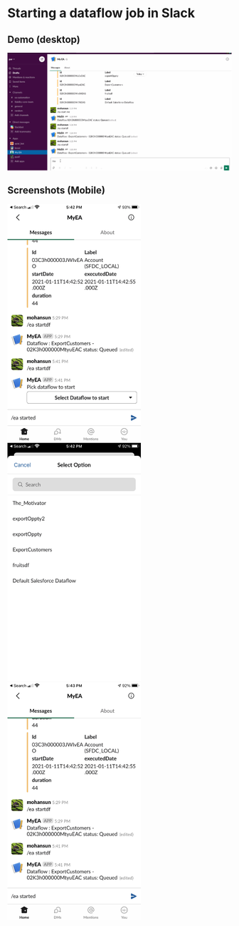 # Starting a dataflow job in Slack 


## Demo (desktop)
![demo-myEA](img/myEA-1.gif)

## Screenshots (Mobile)

<img src='img/myEA-1.png' width='300'/>
<img src='img/myEA-2.png' width='300'/>
<img src='img/myEA-3.png' width='300'/>



